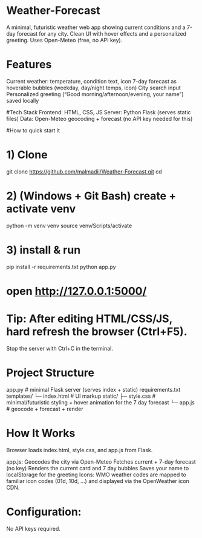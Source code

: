 # Weather-Forecast
A minimal, futuristic weather web app showing current conditions and a 7-day forecast for any city. Clean UI with hover effects and a personalized greeting. Uses Open-Meteo (free, no API key).

# Features
Current weather: temperature, condition text, icon
7-day forecast as hoverable bubbles (weekday, day/night temps, icon)
City search input
Personalized greeting (“Good morning/afternoon/evening, your name”) saved locally


#Tech Stack
Frontend: HTML, CSS, JS
Server: Python Flask (serves static files)
Data: Open-Meteo geocoding + forecast (no API key needed for this)

#How to quick start it
# 1) Clone
git clone https://github.com/malmadii/Weather-Forecast.git
cd <your-repo>

# 2) (Windows + Git Bash) create + activate venv
python -m venv venv
source venv/Scripts/activate

# 3) install & run
pip install -r requirements.txt
python app.py
# open http://127.0.0.1:5000/


# Tip: After editing HTML/CSS/JS, hard refresh the browser (Ctrl+F5).
Stop the server with Ctrl+C in the terminal.


# Project Structure
app.py                  # minimal Flask server (serves index + static)
requirements.txt
templates/
  └─ index.html         # UI markup
static/
  ├─ style.css          # minimal/futuristic styling + hover animation for the 7 day forecast
  └─ app.js             # geocode + forecast + render


# How It Works
Browser loads index.html, style.css, and app.js from Flask.

app.js:
Geocodes the city via Open-Meteo
Fetches current + 7-day forecast (no key)
Renders the current card and 7 day bubbles
Saves your name to localStorage for the greeting
Icons: WMO weather codes are mapped to familiar icon codes (01d, 10d, …) and displayed via the OpenWeather icon CDN.

# Configuration: 
No API keys required.
